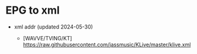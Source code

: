 # EPG to xml

* xml addr (updated 2024-05-30)

  - [WAVVE/TVING/KT]
    https://raw.githubusercontent.com/jassmusic/KLive/master/klive.xml

